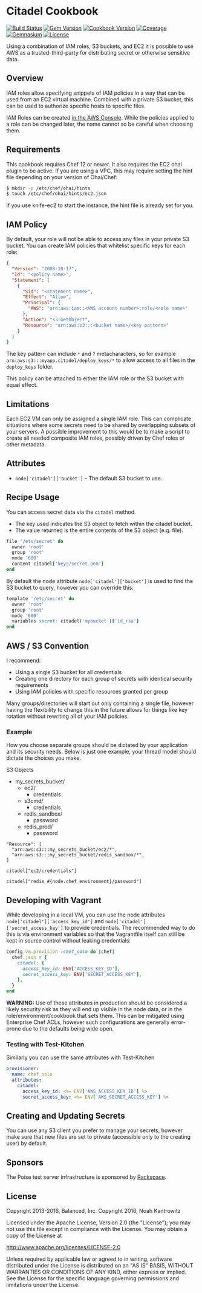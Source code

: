 # Citadel Cookbook

[![Build Status](https://img.shields.io/travis/poise/citadel.svg)](https://travis-ci.org/poise/citadel)
[![Gem Version](https://img.shields.io/gem/v/poise-citadel.svg)](https://rubygems.org/gems/poise-citadel)
[![Cookbook Version](https://img.shields.io/cookbook/v/citadel.svg)](https://supermarket.chef.io/cookbooks/citadel)
[![Coverage](https://img.shields.io/codecov/c/github/poise/citadel.svg)](https://codecov.io/github/poise/citadel)
[![Gemnasium](https://img.shields.io/gemnasium/poise/citadel.svg)](https://gemnasium.com/poise/citadel)
[![License](https://img.shields.io/badge/license-Apache_2-blue.svg)](https://www.apache.org/licenses/LICENSE-2.0)

Using a combination of IAM roles, S3 buckets, and EC2 it is possible to use AWS
as a trusted-third-party for distributing secret or otherwise sensitive data.

## Overview

IAM roles allow specifying snippets of IAM policies in a way that can be used
from an EC2 virtual machine. Combined with a private S3 bucket, this can be
used to authorize specific hosts to specific files.

IAM Roles can be created [in the AWS Console](https://console.aws.amazon.com/iam/home#roles).
While the policies applied to a role can be changed later, the name cannot so
be careful when choosing them.

## Requirements

This cookbook requires Chef 12 or newer. It also requires the EC2 ohai plugin
to be active. If you are using a VPC, this may require setting the hint file
depending on your version of Ohai/Chef:

```bash
$ mkdir -p /etc/chef/ohai/hints
$ touch /etc/chef/ohai/hints/ec2.json
```

If you use knife-ec2 to start the instance, the hint file is already set for you.

## IAM Policy

By default, your role will not be able to access any files in your private S3
bucket. You can create IAM policies that whitelist specific keys for each role:

```json
{
  "Version": "2008-10-17",
  "Id": "<policy name>",
  "Statement": [
    {
      "Sid": "<statement name>",
      "Effect": "Allow",
      "Principal": {
        "AWS": "arn:aws:iam::<AWS account number>:role/<role name>"
      },
      "Action": "s3:GetObject",
      "Resource": "arn:aws:s3:::<bucket name>/<key pattern>"
    }
  ]
}
```

The key pattern can include `*` and `?` metacharacters, so for example
`arn:aws:s3:::myapp.citadel/deploy_keys/*` to allow access to all files in the
`deploy_keys` folder.

This policy can be attached to either the IAM role or the S3 bucket with equal
effect.

## Limitations

Each EC2 VM can only be assigned a single IAM role. This can complicate situations
where some secrets need to be shared by overlapping subsets of your servers. A
possible improvement to this would be to make a script to create all needed
composite IAM roles, possibly driven by Chef roles or other metadata.

## Attributes

* `node['citadel']['bucket']` – The default S3 bucket to use.

## Recipe Usage

You can access secret data via the `citadel` method.

* The key used indicates the S3 object to fetch within the citadel bucket.
* The value returned is the entire contents of the S3 object (e.g. file).

```ruby
file '/etc/secret' do
  owner 'root'
  group 'root'
  mode '600'
  content citadel['keys/secret.pem']
end
```

By default the node attribute `node['citadel']['bucket']` is used to find the
S3 bucket to query, however you can override this:

```ruby
template '/etc/secret' do
  owner 'root'
  group 'root'
  mode '600'
  variables secret: citadel('mybucket')['id_rsa']
end
```

## AWS / S3 Convention

I recommend:

* Using a single S3 bucket for all credentials
* Creating one directory for each group of secrets with identical security requirements
* Using IAM policies with specific resources granted per group

Many groups/directories will start out only containing a single file, however having the flexibility to change this in the future allows for things like key rotation without rewriting all of your IAM policies.

### Example

How you choose separate groups should be dictated by your application and its security needs. Below is just one example, your thread model should dictate the choices you make.

S3 Objects
  * my_secrets_bucket/
    * ec2/
      * credentials
    * s3cmd/
      * credentials
    * redis_sandbox/
      * password
    * redis_prod/
      * password

```
"Resource": [
  "arn:aws:s3:::my_secrets_bucket/ec2/*",
  "arn:aws:s3:::my_secrets_bucket/redis_sandbox/*",
]
```

```
citadel["ec2/credentials"]
```
```
citadel["redis_#{node.chef_environment}/password"]
```

## Developing with Vagrant

While developing in a local VM, you can use the node attributes
`node['citadel']['access_key_id']` and `node['citadel']['secret_access_key']`
to provide credentials. The recommended way to do this is via environment variables
so that the Vagrantfile itself can still be kept in source control without
leaking credentials:

```ruby
config.vm.provision :chef_solo do |chef|
  chef.json = {
    citadel: {
      access_key_id: ENV['ACCESS_KEY_ID'],
      secret_access_key: ENV['SECRET_ACCESS_KEY'],
    },
  }
end
```

**WARNING:** Use of these attributes in production should be considered a likely
security risk as they will end up visible in the node data, or in the role/environment/cookbook
that sets them. This can be mitigated using Enterprise Chef ACLs, however such
configurations are generally error-prone due to the defaults being wide open.

### Testing with Test-Kitchen

Similarly you can use the same attributes with Test-Kitchen

```yaml
provisioner:
  name: chef_solo
  attributes:
    citadel:
      access_key_id: <%= ENV['AWS_ACCESS_KEY_ID'] %>
      secret_access_key: <%= ENV['AWS_SECRET_ACCESS_KEY'] %>
```

## Creating and Updating Secrets

You can use any S3 client you prefer to manage your secrets, however make sure
that new files are set to private (accessible only to the creating user) by
default.

## Sponsors

The Poise test server infrastructure is sponsored by [Rackspace](https://rackspace.com/).

## License

Copyright 2013-2016, Balanced, Inc.
Copyright 2016, Noah Kantrowitz

Licensed under the Apache License, Version 2.0 (the "License");
you may not use this file except in compliance with the License.
You may obtain a copy of the License at

http://www.apache.org/licenses/LICENSE-2.0

Unless required by applicable law or agreed to in writing, software
distributed under the License is distributed on an "AS IS" BASIS,
WITHOUT WARRANTIES OR CONDITIONS OF ANY KIND, either express or implied.
See the License for the specific language governing permissions and
limitations under the License.
